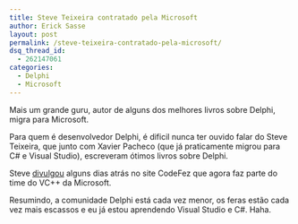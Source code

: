 ```yaml
---
title: Steve Teixeira contratado pela Microsoft
author: Erick Sasse
layout: post
permalink: /steve-teixeira-contratado-pela-microsoft/
dsq_thread_id:
  - 262147061
categories:
  - Delphi
  - Microsoft
---
```

Mais um grande guru, autor de alguns dos melhores livros sobre Delphi, migra para Microsoft. 

Para quem &eacute; desenvolvedor Delphi, &eacute; dificil nunca ter ouvido falar do Steve Teixeira, que junto com Xavier Pacheco (que j&aacute; praticamente migrou para C# e Visual Studio), escreveram &oacute;timos livros sobre Delphi.

Steve [divulgou][1] alguns dias atr&aacute;s no site CodeFez que agora faz parte do time do VC++ da Microsoft. 

Resumindo, a comunidade Delphi est&aacute; cada vez menor, os feras est&atilde;o cada vez mais escassos e eu j&aacute; estou aprendendo Visual Studio e C#. Haha.

 [1]: http://www.codefez.com/Home/tabid/36/articleType/ArticleView/articleId/122/WheresSteve.aspx
